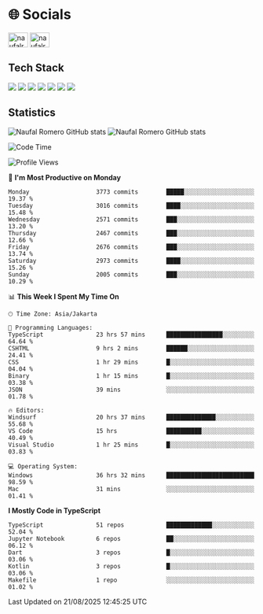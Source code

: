 <h1 align="">🌐 Socials</h1>
<p align="left">
<a href="https://linkedin.com/in/naufal-romero-putra-pratama-9ab816177/" target="blank"><img align="center" src="https://raw.githubusercontent.com/rahuldkjain/github-profile-readme-generator/master/src/images/icons/Social/linked-in-alt.svg" alt="naufalromero" height="30" width="40" /></a>
<a href="https://instagram.com/naufalromero" target="blank"><img align="center" src="https://raw.githubusercontent.com/rahuldkjain/github-profile-readme-generator/master/src/images/icons/Social/instagram.svg" alt="naufalromero" height="30" width="40" /></a>
</p>


<h2 align="">Tech Stack</h2>
<div align="">
  <img src="https://img.shields.io/badge/next.js-000000?style=for-the-badge&logo=nextdotjs&logoColor=white"/>
 <img src="https://img.shields.io/badge/typescript-%23007ACC.svg?style=for-the-badge&logo=typescript&logoColor=white"/>
 <img src="https://img.shields.io/badge/react-%2320232a.svg?style=for-the-badge&logo=react&logoColor=%2361DAFB"/>
 <img src="https://img.shields.io/badge/tailwindcss-%2338B2AC.svg?style=for-the-badge&logo=tailwind-css&logoColor=white"/>
 <img src="https://img.shields.io/badge/Prisma-3982CE?style=for-the-badge&logo=Prisma&logoColor=white"/>
 <img src="https://img.shields.io/badge/javascript-%23323330.svg?style=for-the-badge&logo=javascript&logoColor=%23F7DF1E"/>
 <img src="https://img.shields.io/badge/java-%23ED8B00.svg?style=for-the-badge&logo=openjdk&logoColor=white"/>
</div>


<h2 align="">Statistics</h2>
<div align="">
<img src="https://github-readme-stats-xi-nine-74.vercel.app/api?username=romves&show_icons=true&theme=tokyonight&include_all_commits=true&count_private=true" alt="Naufal Romero GitHub stats"/>
<img src="https://github-readme-stats-xi-nine-74.vercel.app/api/top-langs/?username=romves&theme=tokyonight&hide_border=false&include_all_commits=true&count_private=true&layout=compact" alt="Naufal Romero GitHub stats"/>
</div>

<!--START_SECTION:waka-->
![Code Time](http://img.shields.io/badge/Code%20Time-2%2C810%20hrs%2059%20mins-blue)

![Profile Views](http://img.shields.io/badge/Profile%20Views-0-blue)

📅 **I'm Most Productive on Monday** 

```text
Monday                   3773 commits        █████░░░░░░░░░░░░░░░░░░░░   19.37 % 
Tuesday                  3016 commits        ████░░░░░░░░░░░░░░░░░░░░░   15.48 % 
Wednesday                2571 commits        ███░░░░░░░░░░░░░░░░░░░░░░   13.20 % 
Thursday                 2467 commits        ███░░░░░░░░░░░░░░░░░░░░░░   12.66 % 
Friday                   2676 commits        ███░░░░░░░░░░░░░░░░░░░░░░   13.74 % 
Saturday                 2973 commits        ████░░░░░░░░░░░░░░░░░░░░░   15.26 % 
Sunday                   2005 commits        ███░░░░░░░░░░░░░░░░░░░░░░   10.29 % 
```


📊 **This Week I Spent My Time On** 

```text
🕑︎ Time Zone: Asia/Jakarta

💬 Programming Languages: 
TypeScript               23 hrs 57 mins      ████████████████░░░░░░░░░   64.64 % 
CSHTML                   9 hrs 2 mins        ██████░░░░░░░░░░░░░░░░░░░   24.41 % 
CSS                      1 hr 29 mins        █░░░░░░░░░░░░░░░░░░░░░░░░   04.04 % 
Binary                   1 hr 15 mins        █░░░░░░░░░░░░░░░░░░░░░░░░   03.38 % 
JSON                     39 mins             ░░░░░░░░░░░░░░░░░░░░░░░░░   01.78 % 

🔥 Editors: 
Windsurf                 20 hrs 37 mins      ██████████████░░░░░░░░░░░   55.68 % 
VS Code                  15 hrs              ██████████░░░░░░░░░░░░░░░   40.49 % 
Visual Studio            1 hr 25 mins        █░░░░░░░░░░░░░░░░░░░░░░░░   03.83 % 

💻 Operating System: 
Windows                  36 hrs 32 mins      █████████████████████████   98.59 % 
Mac                      31 mins             ░░░░░░░░░░░░░░░░░░░░░░░░░   01.41 % 
```

**I Mostly Code in TypeScript** 

```text
TypeScript               51 repos            █████████████░░░░░░░░░░░░   52.04 % 
Jupyter Notebook         6 repos             ██░░░░░░░░░░░░░░░░░░░░░░░   06.12 % 
Dart                     3 repos             █░░░░░░░░░░░░░░░░░░░░░░░░   03.06 % 
Kotlin                   3 repos             █░░░░░░░░░░░░░░░░░░░░░░░░   03.06 % 
Makefile                 1 repo              ░░░░░░░░░░░░░░░░░░░░░░░░░   01.02 % 
```




 Last Updated on 21/08/2025 12:45:25 UTC
<!--END_SECTION:waka-->
